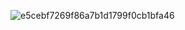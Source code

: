 ![e5cebf7269f86a7b1d1799f0cb1bfa46](https://user-images.githubusercontent.com/68444929/175776869-e879d88d-d776-4c80-9701-a042e7b38e59.gif)

